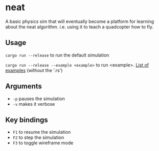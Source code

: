 # neat
A basic physics sim that will eventually become a platform for learning about the neat algorithm. i.e. using it to teach a quadcopter how to fly.

## Usage
`cargo run --release` to run the default simulation

`cargo run --release --example <example>` to run \<example\>. [List of examples](examples) (without the '.rs')

## Arguments
- `-p` pauses the simulation
- `-v` makes it verbose

## Key bindings
- `F1` to resume the simulation
- `F2` to step the simulation
- `F3` to toggle wireframe mode

